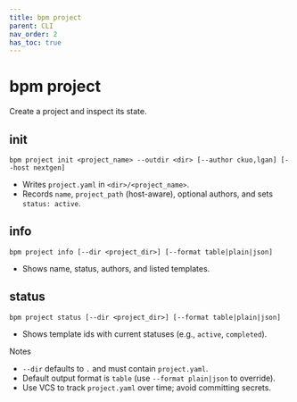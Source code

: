 ```yaml
---
title: bpm project
parent: CLI
nav_order: 2
has_toc: true
---
```


# bpm project

Create a project and inspect its state.

## init
```
bpm project init <project_name> --outdir <dir> [--author ckuo,lgan] [--host nextgen]
```
- Writes `project.yaml` in `<dir>/<project_name>`.
- Records `name`, `project_path` (host-aware), optional authors, and sets `status: active`.

## info
```
bpm project info [--dir <project_dir>] [--format table|plain|json]
```
- Shows name, status, authors, and listed templates.

## status
```
bpm project status [--dir <project_dir>] [--format table|plain|json]
```
- Shows template ids with current statuses (e.g., `active`, `completed`).

Notes
- `--dir` defaults to `.` and must contain `project.yaml`.
- Default output format is `table` (use `--format plain|json` to override).
- Use VCS to track `project.yaml` over time; avoid committing secrets.
